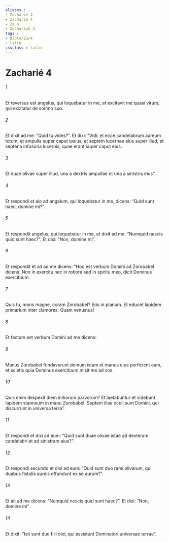 ```yaml
---
aliases : 
- Zacharié 4
- Zacharie 4
- Za 4
- Zechariah 4
tags : 
- Bible/Za/4
- latin
cssclass : latin
---
```


# Zacharié 4

###### 1
Et reversus est angelus, qui loquebatur in me, et excitavit me quasi virum, qui excitatur de somno suo. 
###### 2
Et dixit ad me: “Quid tu vides?”. Et dixi: “Vidi: et ecce candelabrum aureum totum, et ampulla super caput ipsius, et septem lucernae eius super illud, et septena infusoria lucernis, quae erant super caput eius. 
###### 3
Et duae olivae super illud, una a dextris ampullae et una a sinistris eius”.
###### 4
Et respondi et aio ad angelum, qui loquebatur in me, dicens: “Quid sunt haec, domine mi?”. 
###### 5
Et respondit angelus, qui loquebatur in me, et dixit ad me: “Numquid nescis quid sunt haec?”. Et dixi: “Non, domine mi”.
###### 6
Et respondit et ait ad me dicens: “Hoc est verbum Domini ad Zorobabel dicens: Non in exercitu nec in robore sed in spiritu meo, dicit Dominus exercituum. 
###### 7
Quis tu, mons magne, coram Zorobabel? Eris in planum. Et educet lapidem primarium inter clamores: Quam venustus! 
###### 8
Et factum est verbum Domini ad me dicens: 
###### 9
Manus Zorobabel fundaverunt domum istam et manus eius perficient eam, et scietis quia Dominus exercituum misit me ad vos. 
###### 10
Quis enim despexit diem initiorum parvorum? Et laetabuntur et videbunt lapidem stanneum in manu Zorobabel. Septem illae oculi sunt Domini, qui discurrunt in universa terra”.
###### 11
Et respondi et dixi ad eum: “Quid sunt duae olivae istae ad dexteram candelabri et ad sinistram eius?”. 
###### 12
Et respondi secundo et dixi ad eum: “Quid sunt duo rami olivarum, qui duabus fistulis aureis effundunt ex se aurum?”. 
###### 13
Et ait ad me dicens: “Numquid nescis quid sunt haec?”. Et dixi: “Non, domine mi”. 
###### 14
Et dixit: “Isti sunt duo filii olei, qui assistunt Dominatori universae terrae”.
